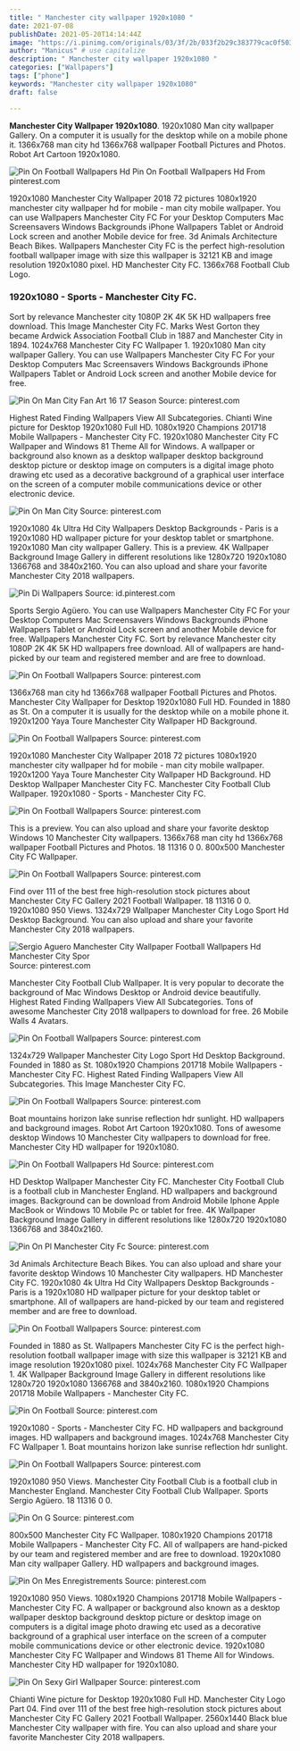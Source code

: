 ```yaml
---
title: " Manchester city wallpaper 1920x1080 "
date: 2021-07-08
publishDate: 2021-05-20T14:14:44Z
image: "https://i.pinimg.com/originals/03/3f/2b/033f2b29c383779cac0f50327ce3b049.jpg"
author: "Manicus" # use capitalize
description: " Manchester city wallpaper 1920x1080 "
categories: ["Wallpapers"]
tags: ["phone"]
keywords: "Manchester city wallpaper 1920x1080"
draft: false

---
```



**Manchester City Wallpaper 1920x1080**. 1920x1080 Man city wallpaper Gallery. On a computer it is usually for the desktop while on a mobile phone it. 1366x768 man city hd 1366x768 wallpaper Football Pictures and Photos. Robot Art Cartoon 1920x1080.

![Pin On Football Wallpapers Hd](https://i.pinimg.com/originals/2a/f6/f8/2af6f87c2fa1caa09770c1a2e93e1a80.jpg "Pin On Football Wallpapers Hd")
Pin On Football Wallpapers Hd From pinterest.com


1920x1080 Manchester City Wallpaper 2018 72 pictures 1080x1920 manchester city wallpaper hd for mobile - man city mobile wallpaper. You can use Wallpapers Manchester City FC For your Desktop Computers Mac Screensavers Windows Backgrounds iPhone Wallpapers Tablet or Android Lock screen and another Mobile device for free. 3d Animals Architecture Beach Bikes. Wallpapers Manchester City FC is the perfect high-resolution football wallpaper image with size this wallpaper is 32121 KB and image resolution 1920x1080 pixel. HD Manchester City FC. 1366x768 Football Club Logo.

### 1920x1080 - Sports - Manchester City FC.

Sort by relevance Manchester city 1080P 2K 4K 5K HD wallpapers free download. This Image Manchester City FC. Marks West Gorton they became Ardwick Association Football Club in 1887 and Manchester City in 1894. 1024x768 Manchester City FC Wallpaper 1. 1920x1080 Man city wallpaper Gallery. You can use Wallpapers Manchester City FC For your Desktop Computers Mac Screensavers Windows Backgrounds iPhone Wallpapers Tablet or Android Lock screen and another Mobile device for free.


![Pin On Man City Fan Art 16 17 Season](https://i.pinimg.com/originals/3c/d3/f8/3cd3f80345a26d3dc924839a62a52ca0.jpg "Pin On Man City Fan Art 16 17 Season")
Source: pinterest.com

Highest Rated Finding Wallpapers View All Subcategories. Chianti Wine picture for Desktop 1920x1080 Full HD. 1080x1920 Champions 201718 Mobile Wallpapers - Manchester City FC. 1920x1080 Manchester City FC Wallpaper and Windows 81 Theme All for Windows. A wallpaper or background also known as a desktop wallpaper desktop background desktop picture or desktop image on computers is a digital image photo drawing etc used as a decorative background of a graphical user interface on the screen of a computer mobile communications device or other electronic device.

![Pin On Man City](https://i.pinimg.com/originals/70/e9/ba/70e9bae5439826b930a8e312675d4dc4.jpg "Pin On Man City")
Source: pinterest.com

1920x1080 4k Ultra Hd City Wallpapers Desktop Backgrounds - Paris is a 1920x1080 HD wallpaper picture for your desktop tablet or smartphone. 1920x1080 Man city wallpaper Gallery. This is a preview. 4K Wallpaper Background Image Gallery in different resolutions like 1280x720 1920x1080 1366768 and 3840x2160. You can also upload and share your favorite Manchester City 2018 wallpapers.

![Pin Di Wallpapers](https://i.pinimg.com/originals/80/08/0f/80080f0bf080ff90ad3a95e5c95ee414.jpg "Pin Di Wallpapers")
Source: id.pinterest.com

Sports Sergio Agüero. You can use Wallpapers Manchester City FC For your Desktop Computers Mac Screensavers Windows Backgrounds iPhone Wallpapers Tablet or Android Lock screen and another Mobile device for free. Wallpapers Manchester City FC. Sort by relevance Manchester city 1080P 2K 4K 5K HD wallpapers free download. All of wallpapers are hand-picked by our team and registered member and are free to download.

![Pin On Football Wallpapers](https://i.pinimg.com/originals/b5/c6/b9/b5c6b9476933ca57c2b0734443eeb3ad.jpg "Pin On Football Wallpapers")
Source: pinterest.com

1366x768 man city hd 1366x768 wallpaper Football Pictures and Photos. Manchester City Wallpaper for Desktop 1920x1080 Full HD. Founded in 1880 as St. On a computer it is usually for the desktop while on a mobile phone it. 1920x1200 Yaya Toure Manchester City Wallpaper HD Background.

![Pin On Football Wallpapers](https://i.pinimg.com/originals/bb/0d/56/bb0d5622410047b27d52f0bfb4897f74.jpg "Pin On Football Wallpapers")
Source: pinterest.com

1920x1080 Manchester City Wallpaper 2018 72 pictures 1080x1920 manchester city wallpaper hd for mobile - man city mobile wallpaper. 1920x1200 Yaya Toure Manchester City Wallpaper HD Background. HD Desktop Wallpaper Manchester City FC. Manchester City Football Club Wallpaper. 1920x1080 - Sports - Manchester City FC.

![Pin On Football Wallpapers](https://i.pinimg.com/originals/88/00/11/880011ef8e8035cb0a069702ec7adc40.jpg "Pin On Football Wallpapers")
Source: pinterest.com

This is a preview. You can also upload and share your favorite desktop Windows 10 Manchester City wallpapers. 1366x768 man city hd 1366x768 wallpaper Football Pictures and Photos. 18 11316 0 0. 800x500 Manchester City FC Wallpaper.

![Pin On Football Wallpapers](https://i.pinimg.com/originals/f8/16/2a/f8162a9d1782929e8a7f0a36dd05f69f.jpg "Pin On Football Wallpapers")
Source: pinterest.com

Find over 111 of the best free high-resolution stock pictures about Manchester City FC Gallery 2021 Football Wallpaper. 18 11316 0 0. 1920x1080 950 Views. 1324x729 Wallpaper Manchester City Logo Sport Hd Desktop Background. You can also upload and share your favorite Manchester City 2018 wallpapers.

![Sergio Aguero Manchester City Wallpaper Football Wallpapers Hd Manchester City Spor](https://i.pinimg.com/originals/cd/41/d4/cd41d482779f2dba86785ad5c34d51da.jpg "Sergio Aguero Manchester City Wallpaper Football Wallpapers Hd Manchester City Spor")
Source: pinterest.com

Manchester City Football Club Wallpaper. It is very popular to decorate the background of Mac Windows Desktop or Android device beautifully. Highest Rated Finding Wallpapers View All Subcategories. Tons of awesome Manchester City 2018 wallpapers to download for free. 26 Mobile Walls 4 Avatars.

![Pin On Football Wallpapers](https://i.pinimg.com/originals/11/15/2a/11152af1b0945dfd06f3f10980b8db15.jpg "Pin On Football Wallpapers")
Source: pinterest.com

1324x729 Wallpaper Manchester City Logo Sport Hd Desktop Background. Founded in 1880 as St. 1080x1920 Champions 201718 Mobile Wallpapers - Manchester City FC. Highest Rated Finding Wallpapers View All Subcategories. This Image Manchester City FC.

![Pin On Football Wallpapers](https://i.pinimg.com/originals/02/c0/69/02c06962b5b34ec683644bf5e1f0417b.jpg "Pin On Football Wallpapers")
Source: pinterest.com

Boat mountains horizon lake sunrise reflection hdr sunlight. HD wallpapers and background images. Robot Art Cartoon 1920x1080. Tons of awesome desktop Windows 10 Manchester City wallpapers to download for free. Manchester City HD wallpaper for 1920x1080.

![Pin On Football Wallpapers Hd](https://i.pinimg.com/originals/2a/f6/f8/2af6f87c2fa1caa09770c1a2e93e1a80.jpg "Pin On Football Wallpapers Hd")
Source: pinterest.com

HD Desktop Wallpaper Manchester City FC. Manchester City Football Club is a football club in Manchester England. HD wallpapers and background images. Background can be download from Android Mobile Iphone Apple MacBook or Windows 10 Mobile Pc or tablet for free. 4K Wallpaper Background Image Gallery in different resolutions like 1280x720 1920x1080 1366768 and 3840x2160.

![Pin On Pl Manchester City Fc](https://i.pinimg.com/originals/8c/15/2a/8c152ae49a7c2cb3b3bc88ee4e267212.jpg "Pin On Pl Manchester City Fc")
Source: pinterest.com

3d Animals Architecture Beach Bikes. You can also upload and share your favorite desktop Windows 10 Manchester City wallpapers. HD Manchester City FC. 1920x1080 4k Ultra Hd City Wallpapers Desktop Backgrounds - Paris is a 1920x1080 HD wallpaper picture for your desktop tablet or smartphone. All of wallpapers are hand-picked by our team and registered member and are free to download.

![Pin On Football Wallpapers](https://i.pinimg.com/originals/78/6c/d7/786cd7cc177f43c1adcd168bca02dbb5.jpg "Pin On Football Wallpapers")
Source: pinterest.com

Founded in 1880 as St. Wallpapers Manchester City FC is the perfect high-resolution football wallpaper image with size this wallpaper is 32121 KB and image resolution 1920x1080 pixel. 1024x768 Manchester City FC Wallpaper 1. 4K Wallpaper Background Image Gallery in different resolutions like 1280x720 1920x1080 1366768 and 3840x2160. 1080x1920 Champions 201718 Mobile Wallpapers - Manchester City FC.

![Pin On Football](https://i.pinimg.com/originals/4c/89/db/4c89dbb864b27f590a931b571b6d67c0.jpg "Pin On Football")
Source: pinterest.com

1920x1080 - Sports - Manchester City FC. HD wallpapers and background images. HD wallpapers and background images. 1024x768 Manchester City FC Wallpaper 1. Boat mountains horizon lake sunrise reflection hdr sunlight.

![Pin On Football Wallpapers](https://i.pinimg.com/originals/37/f3/50/37f3505b54a7107154c681ebb01bae65.jpg "Pin On Football Wallpapers")
Source: pinterest.com

1920x1080 950 Views. Manchester City Football Club is a football club in Manchester England. Manchester City Football Club Wallpaper. Sports Sergio Agüero. 18 11316 0 0.

![Pin On G](https://i.pinimg.com/originals/5d/24/73/5d2473b7f66043cc0c2ca32badff1153.jpg "Pin On G")
Source: pinterest.com

800x500 Manchester City FC Wallpaper. 1080x1920 Champions 201718 Mobile Wallpapers - Manchester City FC. All of wallpapers are hand-picked by our team and registered member and are free to download. 1920x1080 Man city wallpaper Gallery. HD wallpapers and background images.

![Pin On Mes Enregistrements](https://i.pinimg.com/originals/0e/b8/fc/0eb8fc721512a2f8e104e03ae6b4f4cc.jpg "Pin On Mes Enregistrements")
Source: pinterest.com

1920x1080 950 Views. 1080x1920 Champions 201718 Mobile Wallpapers - Manchester City FC. A wallpaper or background also known as a desktop wallpaper desktop background desktop picture or desktop image on computers is a digital image photo drawing etc used as a decorative background of a graphical user interface on the screen of a computer mobile communications device or other electronic device. 1920x1080 Manchester City FC Wallpaper and Windows 81 Theme All for Windows. Manchester City HD wallpaper for 1920x1080.

![Pin On Sexy Girl Wallpaper](https://i.pinimg.com/originals/03/3f/2b/033f2b29c383779cac0f50327ce3b049.jpg "Pin On Sexy Girl Wallpaper")
Source: pinterest.com

Chianti Wine picture for Desktop 1920x1080 Full HD. Manchester City Logo Part 04. Find over 111 of the best free high-resolution stock pictures about Manchester City FC Gallery 2021 Football Wallpaper. 2560x1440 Black blue Manchester City wallpaper with fire. You can also upload and share your favorite Manchester City 2018 wallpapers.

